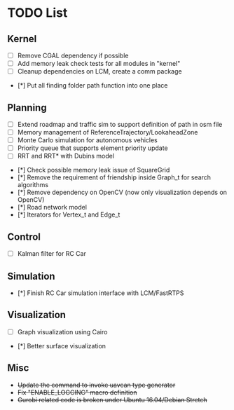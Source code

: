 # TODO List

## Kernel

- [ ] Remove CGAL dependency if possible
- [ ] Add memory leak check tests for all modules in "kernel"
- [ ] Cleanup dependencies on LCM, create a comm package 
- [*] Put all finding folder path function into one place 

## Planning

- [ ] Extend roadmap and traffic sim to support definition of path in osm file
- [ ] Memory management of ReferenceTrajectory/LookaheadZone
- [ ] Monte Carlo simulation for autonomous vehicles
- [ ] Priority queue that supports element priority update
- [ ] RRT and RRT* with Dubins model  
- [*] Check possible memory leak issue of SquareGrid
- [*] Remove the requirement of friendship inside Graph_t for search algorithms
- [*] Remove dependency on OpenCV (now only visualization depends on OpenCV)
- [*] Road network model
- [*] Iterators for Vertex_t and Edge_t

## Control

- [ ] Kalman filter for RC Car

## Simulation

- [*] Finish RC Car simulation interface with LCM/FastRTPS

## Visualization

- [ ] Graph visualization using Cairo
- [*] Better surface visualization

## Misc

- ~~Update the command to invoke uavcan type generator~~
- ~~Fix "ENABLE_LOGGING" macro definition~~
- ~~Gurobi related code is broken under Ubuntu 16.04/Debian Stretch~~